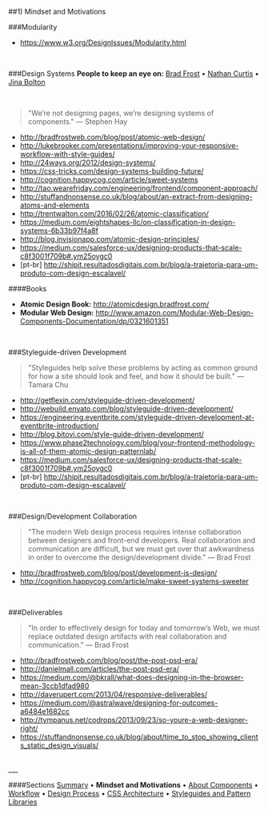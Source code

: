 ##1) Mindset and Motivations

###Modularity
- https://www.w3.org/DesignIssues/Modularity.html


<br/>


###Design Systems
**People to keep an eye on:** [Brad Frost](http://bradfrost.com/) • [Nathan Curtis](http://www.eightshapes.com/nathan-curtis.html) • [Jina Bolton](http://jina.me/)

<br/>

> "We’re not designing pages, we’re designing systems of components." — Stephen Hay  

- http://bradfrostweb.com/blog/post/atomic-web-design/
- http://lukebrooker.com/presentations/improving-your-responsive-workflow-with-style-guides/
- http://24ways.org/2012/design-systems/
- https://css-tricks.com/design-systems-building-future/
- http://cognition.happycog.com/article/sweet-systems
- http://tao.wearefriday.com/engineering/frontend/component-approach/
- http://stuffandnonsense.co.uk/blog/about/an-extract-from-designing-atoms-and-elements
- http://trentwalton.com/2016/02/26/atomic-classification/
- https://medium.com/eightshapes-llc/on-classification-in-design-systems-6b33b97f4a8f
- http://blog.invisionapp.com/atomic-design-principles/
- https://medium.com/salesforce-ux/designing-products-that-scale-c8f3001f709b#.ym25oygc0
- [pt-br] http://shipit.resultadosdigitais.com.br/blog/a-trajetoria-para-um-produto-com-design-escalavel/

####Books
- **Atomic Design Book:** http://atomicdesign.bradfrost.com/
- **Modular Web Design:** http://www.amazon.com/Modular-Web-Design-Components-Documentation/dp/0321601351


<br/>


###Styleguide-driven Development
> "Styleguides help solve these problems by acting as common ground for how a site should look and feel, and how it should be built." — Tamara Chu  

- http://getflexin.com/styleguide-driven-development/
- http://webuild.envato.com/blog/styleguide-driven-development/
- https://engineering.eventbrite.com/styleguide-driven-development-at-eventbrite-introduction/
- http://blog.bitovi.com/style-guide-driven-development/
- https://www.phase2technology.com/blog/your-frontend-methodology-is-all-of-them-atomic-design-patternlab/
- https://medium.com/salesforce-ux/designing-products-that-scale-c8f3001f709b#.ym25oygc0
- [pt-br] http://shipit.resultadosdigitais.com.br/blog/a-trajetoria-para-um-produto-com-design-escalavel/


</br>


###Design/Development Collaboration
> "The modern Web design process requires intense collaboration between designers and front-end developers. Real collaboration and communication are difficult, but we must get over that awkwardness in order to overcome the design/development divide." — Brad Frost  

- http://bradfrostweb.com/blog/post/development-is-design/
- http://cognition.happycog.com/article/make-sweet-systems-sweeter


</br>


###Deliverables
> "In order to effectively design for today and tomorrow’s Web, we must replace outdated design artifacts with real collaboration and communication." — Brad Frost  

- http://bradfrostweb.com/blog/post/the-post-psd-era/
- http://danielmall.com/articles/the-post-psd-era/
- https://medium.com/@bkrall/what-does-designing-in-the-browser-mean-3ccb1dfad980
- http://daverupert.com/2013/04/responsive-deliverables/
- https://medium.com/@astralwave/designing-for-outcomes-a6484e1682cc
- http://tympanus.net/codrops/2013/09/23/so-youre-a-web-designer-right/
- https://stuffandnonsense.co.uk/blog/about/time_to_stop_showing_clients_static_design_visuals/


<br/>
___

####Sections
[Summary](README.md) • **Mindset and Motivations** • [About Components](about-components.md) • [Workflow](workflow.md) • [Design Process](design-process.md) • [CSS Architecture](css-architecture.md) • [Styleguides and Pattern Libraries](styleguides-and-pattern-libraries.md)
